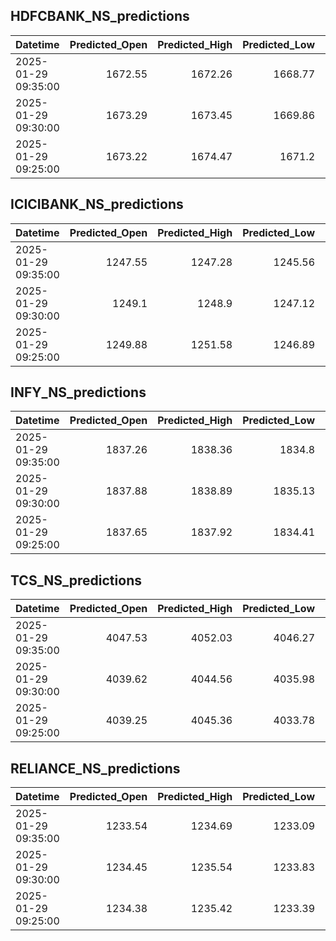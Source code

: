 ## HDFCBANK_NS_predictions
| Datetime            |   Predicted_Open |   Predicted_High |   Predicted_Low |   Predicted_Close |   Predicted_Volume |
|:--------------------|-----------------:|-----------------:|----------------:|------------------:|-------------------:|
| 2025-01-29 09:35:00 |          1672.55 |          1672.26 |         1668.77 |           1669.37 |             155930 |
| 2025-01-29 09:30:00 |          1673.29 |          1673.45 |         1669.86 |           1671.5  |             133650 |
| 2025-01-29 09:25:00 |          1673.22 |          1674.47 |         1671.2  |           1672.05 |             142196 |

## ICICIBANK_NS_predictions
| Datetime            |   Predicted_Open |   Predicted_High |   Predicted_Low |   Predicted_Close |   Predicted_Volume |
|:--------------------|-----------------:|-----------------:|----------------:|------------------:|-------------------:|
| 2025-01-29 09:35:00 |          1247.55 |          1247.28 |         1245.56 |           1247.36 |             127645 |
| 2025-01-29 09:30:00 |          1249.1  |          1248.9  |         1247.12 |           1248.78 |             134061 |
| 2025-01-29 09:25:00 |          1249.88 |          1251.58 |         1246.89 |           1248.58 |             145912 |

## INFY_NS_predictions
| Datetime            |   Predicted_Open |   Predicted_High |   Predicted_Low |   Predicted_Close |   Predicted_Volume |
|:--------------------|-----------------:|-----------------:|----------------:|------------------:|-------------------:|
| 2025-01-29 09:35:00 |          1837.26 |          1838.36 |         1834.8  |           1836.33 |            71112.2 |
| 2025-01-29 09:30:00 |          1837.88 |          1838.89 |         1835.13 |           1836.97 |            81241.7 |
| 2025-01-29 09:25:00 |          1837.65 |          1837.92 |         1834.41 |           1836.75 |            96242.9 |

## TCS_NS_predictions
| Datetime            |   Predicted_Open |   Predicted_High |   Predicted_Low |   Predicted_Close |   Predicted_Volume |
|:--------------------|-----------------:|-----------------:|----------------:|------------------:|-------------------:|
| 2025-01-29 09:35:00 |          4047.53 |          4052.03 |         4046.27 |           4052.45 |            31068.6 |
| 2025-01-29 09:30:00 |          4039.62 |          4044.56 |         4035.98 |           4040.16 |            27155.3 |
| 2025-01-29 09:25:00 |          4039.25 |          4045.36 |         4033.78 |           4039.79 |            28080.7 |

## RELIANCE_NS_predictions
| Datetime            |   Predicted_Open |   Predicted_High |   Predicted_Low |   Predicted_Close |   Predicted_Volume |
|:--------------------|-----------------:|-----------------:|----------------:|------------------:|-------------------:|
| 2025-01-29 09:35:00 |          1233.54 |          1234.69 |         1233.09 |           1234.01 |             113967 |
| 2025-01-29 09:30:00 |          1234.45 |          1235.54 |         1233.83 |           1235    |             113478 |
| 2025-01-29 09:25:00 |          1234.38 |          1235.42 |         1233.39 |           1234.44 |             125058 |

